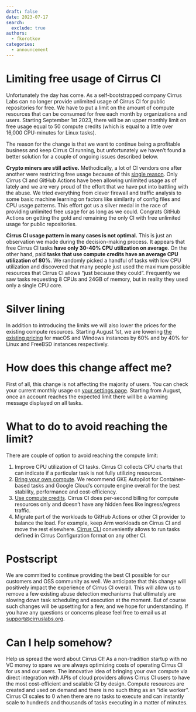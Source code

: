 ```yaml
---
draft: false
date: 2023-07-17
search:
  exclude: true
authors:
  - fkorotkov
categories:
  - announcement
---
```


# Limiting free usage of Cirrus CI

Unfortunately the day has come. As a self-bootstrapped company Cirrus Labs can no longer provide unlimited usage of Cirrus CI
for public repositories for free. We have to put a limit on the amount of compute resources that can be consumed for free each month
by organizations and users. Starting September 1st 2023, there will be an upper monthly limit on free usage equal to 50 compute credits
(which is equal to a little over 16,000 CPU-minutes for Linux tasks).

The reason for the change is that we want to continue being a profitable business and keep Cirrus CI running,
but unfortunately we haven’t found a better solution for a couple of ongoing issues described below.

<!-- more -->

**Crypto miners are still active.** Methodically, a lot of CI vendors one after another were restricting free usage because of this [single reason](https://webapp.io/blog/crypto-miners-are-killing-free-ci/).
Only Cirrus CI and GitHub Actions have been allowing unlimited usage as of lately and we are very proud of the effort that we have put into battling with the abuse.
We tried everything from clever firewall and traffic analysis to some basic machine learning on factors like similarity of config files and CPU usage patterns.
This effort got us a silver medal in the race of providing unlimited free usage for as long as we could. Congrats GitHub Actions on getting the gold
and remaining the only CI with free unlimited usage for public repositories.

**Cirrus CI usage pattern in many cases is not optimal.** This is just an observation we made during the decision-making process.
It appears that free Cirrus CI tasks **have only 30-40% CPU utilization on average**. On the other hand,
paid **tasks that use compute credits have an average CPU utilization of 80%**. We randomly picked a handful of tasks with low CPU utilization
and discovered that many people just used the maximum possible resources that Cirrus CI allows “just because they could”.
Frequently we saw tasks requesting 8 CPUs and 24GB of memory, but in reality they used only a single CPU core.

# Silver lining

In addition to introducing the limits we will also lower the prices for the existing compute resources. Starting August 1st,
we are lowering [the existing pricing](https://cirrus-ci.org/pricing/#compute-credits) for macOS and Windows instances by 60% and
by 40% for Linux and FreeBSD instances respectively.

# How does this change affect me?

First of all, this change is not affecting the majority of users. You can check your current monthly usage on [your settings page](https://cirrus-ci.com/settings/profile/).
Starting from August, once an account reaches the expected limit there will be a warning message displayed on all tasks.

# What to do to avoid reaching the limit?

There are couple of option to avoid reaching the compute limit:

1. Improve CPU utilization of CI tasks. Cirrus CI collects CPU charts that can indicate if a particular task is not fully utilizing resources.
2. [Bring your own compute](https://cirrus-ci.org/guide/supported-computing-services/). We recommend GKE Autopilot for Container-based tasks and Google Cloud’s compute engine overall for the best stability, performance and cost-efficiency.
3. [Use compute credits](https://cirrus-ci.org/pricing/#configuring-compute-credits). Cirrus CI does per-second billing for compute resources only and doesn’t have any hidden fees like ingress/egress traffic.
4. Migrate part of the workloads to GitHub Actions or other CI provider to balance the load. For example, keep Arm workloads on Cirrus CI and move the rest elsewhere. [Cirrus CLI](https://github.com/cirruslabs/cirrus-cli) conveniently allows to run tasks defined in Cirrus Configuration format on any other CI.

# Postscript

We are committed to continue providing the best CI possible for our customers and OSS community as well. We anticipate that this change will positively impact the experience of Cirrus CI overall.
This will allow us to remove a few existing abuse detection mechanisms that ultimately are slowing down task scheduling and execution at the moment. But of course such changes will be upsetting for a few,
and we hope for understanding. If you have any questions or concerns please feel free to email us at [support@cirruslabs.org](mailto:support@cirruslabs.org).

# Can I help somehow?

Help us spread the word about Cirrus CI! As a non-tradition startup with no VC money to spare we are always optimizing costs of operating Cirrus CI for us and our users.
The innovative idea of bringing your own compute via direct integration with APIs of cloud providers allows Cirrus CI users to have the most cost-efficient and scalable CI by design.
Compute resources are created and used on demand and there is no such thing as an “idle worker”. Cirrus CI scales to 0 when there are no tasks to execute and can instantly scale to hundreds
and thousands of tasks executing in a matter of minutes.
